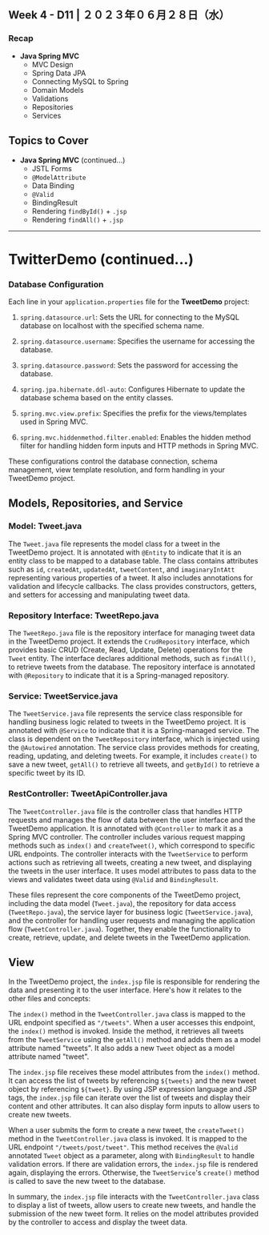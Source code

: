 ## **Week 4** - D11 |  ２０２３年０６月２８日（水）

### Recap
- **Java Spring MVC**
    - MVC Design
    - Spring Data JPA
    - Connecting MySQL to Spring
    - Domain Models
    - Validations
    - Repositories
    - Services

## Topics to Cover
- **Java Spring MVC** (continued...)
    - JSTL Forms
    - `@ModelAttribute`
    - Data Binding
    - `@Valid`
    - BindingResult
    - Rendering `findById()` + `.jsp`
    - Rendering `findAll()` + `.jsp`

---

# TwitterDemo (continued...)

### Database Configuration
Each line in your `application.properties` file for the **TweetDemo** project:

1. `spring.datasource.url`: Sets the URL for connecting to the MySQL database on localhost with the specified schema name.

2. `spring.datasource.username`: Specifies the username for accessing the database.

3. `spring.datasource.password`: Sets the password for accessing the database.

4. `spring.jpa.hibernate.ddl-auto`: Configures Hibernate to update the database schema based on the entity classes.

5. `spring.mvc.view.prefix`: Specifies the prefix for the views/templates used in Spring MVC.

6. `spring.mvc.hiddenmethod.filter.enabled`: Enables the hidden method filter for handling hidden form inputs and HTTP methods in Spring MVC.

These configurations control the database connection, schema management, view template resolution, and form handling in your TweetDemo project.

## Models, Repositories, and Service

### Model: **Tweet.java**

The `Tweet.java` file represents the model class for a tweet in the TweetDemo project. It is annotated with `@Entity` to indicate that it is an entity class to be mapped to a database table. The class contains attributes such as `id`, `createdAt`, `updatedAt`, `tweetContent`, and `imaginaryIntAtt` representing various properties of a tweet. It also includes annotations for validation and lifecycle callbacks. The class provides constructors, getters, and setters for accessing and manipulating tweet data.

### Repository Interface: **TweetRepo.java**

The `TweetRepo.java` file is the repository interface for managing tweet data in the TweetDemo project. It extends the `CrudRepository` interface, which provides basic CRUD (Create, Read, Update, Delete) operations for the `Tweet` entity. The interface declares additional methods, such as `findAll()`, to retrieve tweets from the database. The repository interface is annotated with `@Repository` to indicate that it is a Spring-managed repository.

### Service: **TweetService.java**

The `TweetService.java` file represents the service class responsible for handling business logic related to tweets in the TweetDemo project. It is annotated with `@Service` to indicate that it is a Spring-managed service. The class is dependent on the `TweetRepository` interface, which is injected using the `@Autowired` annotation. The service class provides methods for creating, reading, updating, and deleting tweets. For example, it includes `create()` to save a new tweet, `getAll()` to retrieve all tweets, and `getById()` to retrieve a specific tweet by its ID.

### **RestController: TweetApiController.java**

The `TweetController.java` file is the controller class that handles HTTP requests and manages the flow of data between the user interface and the TweetDemo application. It is annotated with `@Controller` to mark it as a Spring MVC controller. The controller includes various request mapping methods such as `index()` and `createTweet()`, which correspond to specific URL endpoints. The controller interacts with the `TweetService` to perform actions such as retrieving all tweets, creating a new tweet, and displaying the tweets in the user interface. It uses model attributes to pass data to the views and validates tweet data using `@Valid` and `BindingResult`.

These files represent the core components of the TweetDemo project, including the data model (`Tweet.java`), the repository for data access (`TweetRepo.java`), the service layer for business logic (`TweetService.java`), and the controller for handling user requests and managing the application flow (`TweetController.java`). Together, they enable the functionality to create, retrieve, update, and delete tweets in the TweetDemo application.

## View
In the TweetDemo project, the `index.jsp` file is responsible for rendering the data and presenting it to the user interface. Here's how it relates to the other files and concepts:

The `index()` method in the `TweetController.java` class is mapped to the URL endpoint specified as `"/tweets"`. When a user accesses this endpoint, the `index()` method is invoked. Inside the method, it retrieves all tweets from the `TweetService` using the `getAll()` method and adds them as a model attribute named "tweets". It also adds a new `Tweet` object as a model attribute named "tweet".

The `index.jsp` file receives these model attributes from the `index()` method. It can access the list of tweets by referencing `${tweets}` and the new tweet object by referencing `${tweet}`. By using JSP expression language and JSP tags, the `index.jsp` file can iterate over the list of tweets and display their content and other attributes. It can also display form inputs to allow users to create new tweets.

When a user submits the form to create a new tweet, the `createTweet()` method in the `TweetController.java` class is invoked. It is mapped to the URL endpoint `"/tweets/post/tweet"`. This method receives the `@Valid` annotated `Tweet` object as a parameter, along with `BindingResult` to handle validation errors. If there are validation errors, the `index.jsp` file is rendered again, displaying the errors. Otherwise, the `TweetService`'s `create()` method is called to save the new tweet to the database.

In summary, the `index.jsp` file interacts with the `TweetController.java` class to display a list of tweets, allow users to create new tweets, and handle the submission of the new tweet form. It relies on the model attributes provided by the controller to access and display the tweet data.